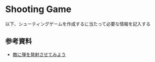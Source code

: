 # Shooting Game

以下、シューティングゲームを作成するに当たって必要な情報を記入する

## 参考資料

* [敵に弾を発射させてみよう](https://bituse.info/game/shot/10)
